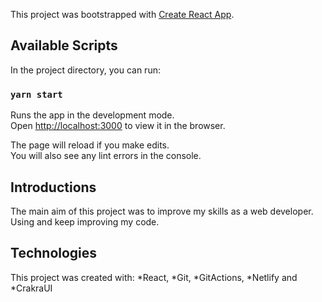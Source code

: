This project was bootstrapped with
[Create React App](https://github.com/facebook/create-react-app).

## Available Scripts

In the project directory, you can run:

### `yarn start`

Runs the app in the development mode.<br /> Open
[http://localhost:3000](http://localhost:3000) to view it in the browser.

The page will reload if you make edits.<br /> You will also see any lint errors
in the console.

## Introductions

The main aim of this project was to improve my skills as a web developer. Using and keep improving my code.

## Technologies

This project was created with: *React, *Git, *GitActions, *Netlify and \*CrakraUI
